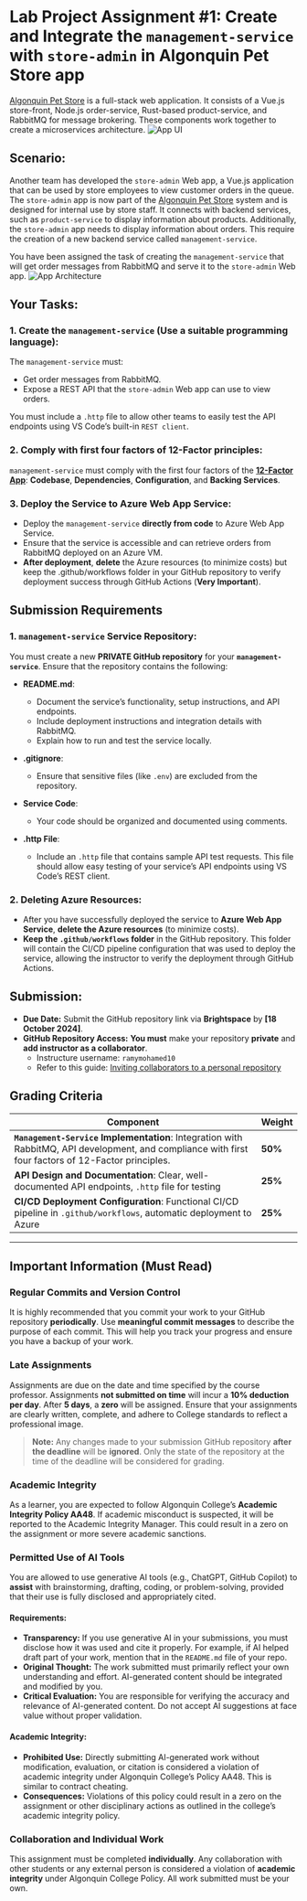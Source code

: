# Lab Project Assignment #1: Create and Integrate the `management-service` with `store-admin` in Algonquin Pet Store app

[Algonquin Pet Store](https://github.com/ramymohamed10/algonquin-pet-store) is a full-stack web application. It consists of a Vue.js store-front, Node.js order-service, Rust-based product-service, and RabbitMQ for message brokering. These components work together to create a microservices architecture.
![App UI](./Docs/app-ui.png)

## Scenario:
Another team has developed the `store-admin` Web app, a Vue.js application that can be used by store employees to view customer orders in the queue. The `store-admin` app is now part of the [Algonquin Pet Store](https://github.com/ramymohamed10/algonquin-pet-store) system and is designed for internal use by store staff. It connects with backend services, such as `product-service` to display information about products. Additionally, the `store-admin` app needs to display information about orders. This require the creation of a new backend service called `management-service`.

You have been assigned the task of creating the `management-service` that will get order messages from RabbitMQ and serve it to the `store-admin` Web app.
![App Architecture](./Docs/app-architecture.png)


## Your Tasks:

### 1. Create the `management-service` (Use a suitable programming language):

The `management-service` must:
- Get order messages from RabbitMQ.
- Expose a REST API that the `store-admin` Web app can use to view orders.

You must include a `.http` file to allow other teams to easily test the API endpoints using VS Code’s built-in `REST client`. 

### 2. Comply with first four factors of 12-Factor principles:

`management-service` must comply with the first four factors of the [**12-Factor App**](https://12factor.net/): **Codebase**, **Dependencies**, **Configuration**, and **Backing Services**.

### 3. Deploy the Service to Azure Web App Service:

- Deploy the `management-service` **directly from code** to Azure Web App Service.
- Ensure that the service is accessible and can retrieve orders from RabbitMQ deployed on an Azure VM.
- **After deployment**, **delete** the Azure resources (to minimize costs) but keep the .github/workflows folder in your GitHub repository to verify deployment success through GitHub Actions (**Very Important**).

## Submission Requirements

### 1. `management-service` Service Repository:
You must create a new **PRIVATE GitHub repository** for your **`management-service`**. Ensure that the repository contains the following:

- **README.md**:
  - Document the service’s functionality, setup instructions, and API endpoints.
  - Include deployment instructions and integration details with RabbitMQ.
  - Explain how to run and test the service locally.

- **.gitignore**:
  - Ensure that sensitive files (like `.env`) are excluded from the repository.

- **Service Code**:
  - Your code should be organized and documented using comments.
  
- **.http File**:
  - Include an `.http` file that contains sample API test requests. This file should allow easy testing of your service’s API endpoints using VS Code’s REST client.


### 2. Deleting Azure Resources:
- After you have successfully deployed the service to **Azure Web App Service**, **delete the Azure resources** (to minimize costs). 
- **Keep the `.github/workflows` folder** in the GitHub repository. This folder will contain the CI/CD pipeline configuration that was used to deploy the service, allowing the instructor to verify the deployment through GitHub Actions.

## Submission:
- **Due Date:** Submit the GitHub repository link via **Brightspace** by **[18 October 2024]**.
- **GitHub Repository Access:** **You must** make your repository **private** and **add instructor as a collaborator**.
  - Instructure username: `ramymohamed10`
  - Refer to this guide: [Inviting collaborators to a personal repository](https://docs.github.com/en/enterprise-server@3.10/account-and-profile/setting-up-and-managing-your-personal-account-on-github/managing-access-to-your-personal-repositories/inviting-collaborators-to-a-personal-repository
  )

## Grading Criteria

| **Component**                        | **Weight** |
|--------------------------------------|------------|
| **`Management-Service` Implementation**: Integration with RabbitMQ, API development, and compliance with first four factors of 12-Factor principles. | **50%** |
| **API Design and Documentation**: Clear, well-documented API endpoints, `.http` file for testing | **25%** |
| **CI/CD Deployment Configuration**: Functional CI/CD pipeline in `.github/workflows`, automatic deployment to Azure | **25%** |


---

## Important Information (Must Read)

### Regular Commits and Version Control
It is highly recommended that you commit your work to your GitHub repository **periodically**. Use **meaningful commit messages** to describe the purpose of each commit. This will help you track your progress and ensure you have a backup of your work.

### Late Assignments
Assignments are due on the date and time specified by the course professor. Assignments **not submitted on time** will incur a **10% deduction per day**. After **5 days**, a **zero** will be assigned. Ensure that your assignments are clearly written, complete, and adhere to College standards to reflect a professional image.
> **Note:** Any changes made to your submission GitHub repository **after the deadline** will be **ignored**. Only the state of the repository at the time of the deadline will be considered for grading.

### Academic Integrity
As a learner, you are expected to follow Algonquin College’s **Academic Integrity Policy AA48**. If academic misconduct is suspected, it will be reported to the Academic Integrity Manager. This could result in a zero on the assignment or more severe academic sanctions.

### Permitted Use of AI Tools
You are allowed to use generative AI tools (e.g., ChatGPT, GitHub Copilot) to **assist** with brainstorming, drafting, coding, or problem-solving, provided that their use is fully disclosed and appropriately cited.

#### Requirements:
- **Transparency:** If you use generative AI in your submissions, you must disclose how it was used and cite it properly. For example, if AI helped draft part of your work, mention that in the `README.md` file of your repo.
- **Original Thought:** The work submitted must primarily reflect your own understanding and effort. AI-generated content should be integrated and modified by you.
- **Critical Evaluation:** You are responsible for verifying the accuracy and relevance of AI-generated content. Do not accept AI suggestions at face value without proper validation.

#### Academic Integrity:
- **Prohibited Use:** Directly submitting AI-generated work without modification, evaluation, or citation is considered a violation of academic integrity under Algonquin College’s Policy AA48. This is similar to contract cheating.
- **Consequences:** Violations of this policy could result in a zero on the assignment or other disciplinary actions as outlined in the college’s academic integrity policy.

### Collaboration and Individual Work
This assignment must be completed **individually**. Any collaboration with other students or any external person is considered a violation of **academic integrity** under Algonquin College Policy. All work submitted must be your own.
